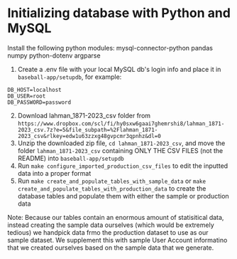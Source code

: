 # Initializing database with Python and MySQL

Install the following python modules:
mysql-connector-python
pandas
numpy
python-dotenv
argparse

1. Create a .env file with your local MySQL db's login info and place it in `baseball-app/setupdb`, for example:
```
DB_HOST=localhost
DB_USER=root
DB_PASSWORD=password
```
2. Download lahman_1871-2023_csv folder from `https://www.dropbox.com/scl/fi/hy0sxw6gaai7ghemrshi8/lahman_1871-2023_csv.7z?e=5&file_subpath=%2Flahman_1871-2023_csv&rlkey=edw1u63zzxg48gvpcmr3qpnhz&dl=0`
3. Unzip the downloaded zip file, `cd lahman_1871-2023_csv`, and move the folder `lahman_1871-2023_csv` containing ONLY THE CSV FILES (not the README) into `baseball-app/setupdb`
4. Run `make configure_imported_production_csv_files` to edit the inputted data into a proper format
5. Run `make create_and_populate_tables_with_sample_data` or `make create_and_populate_tables_with_production_data` to create the database tables and populate them with either the sample or production data

Note:
Because our tables contain an enormous amount of statisitical data, instead creating the sample data ourselves (which would be extremely tedious) we handpick data frmo the production dataset to use as our sample dataset. We supplement this with sample User Account informatino that we created ourselves based on the sample data that we generate.

